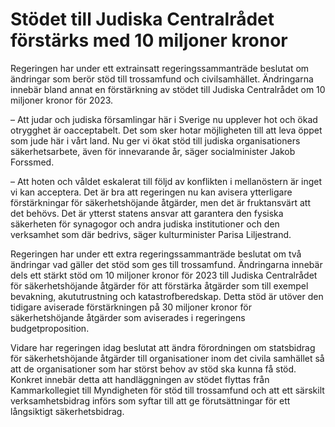 # Stödet till Judiska Centralrådet förstärks med 10 miljoner kronor

Regeringen har under ett extrainsatt regeringssammanträde beslutat om ändringar som berör stöd till trossamfund och civilsamhället. Ändringarna innebär bland annat en förstärkning av stödet till Judiska Centralrådet om 10 miljoner kronor för 2023.

– Att judar och judiska församlingar här i Sverige nu upplever hot och ökad otrygghet är oacceptabelt. Det som sker hotar möjligheten till att leva öppet som jude här i vårt land. Nu ger vi ökat stöd till judiska organisationers säkerhetsarbete, även för innevarande år, säger socialminister Jakob Forssmed.

– Att hoten och våldet eskalerat till följd av konflikten i mellanöstern är inget vi kan acceptera. Det är bra att regeringen nu kan avisera ytterligare förstärkningar för säkerhetshöjande åtgärder, men det är fruktansvärt att det behövs. Det är ytterst statens ansvar att garantera den fysiska säkerheten för synagogor och andra judiska institutioner och den verksamhet som där bedrivs, säger kulturminister Parisa Liljestrand.

Regeringen har under ett extra regeringssammanträde beslutat om två ändringar vad gäller det stöd som ges till trossamfund. Ändringarna innebär dels ett stärkt stöd om 10 miljoner kronor för 2023 till Judiska Centralrådet för säkerhetshöjande åtgärder för att förstärka åtgärder som till exempel bevakning, akututrustning och katastrofberedskap. Detta stöd är utöver den tidigare aviserade förstärkningen på 30 miljoner kronor för säkerhetshöjande åtgärder som aviserades i regeringens budgetproposition.

Vidare har regeringen idag beslutat att ändra förordningen om statsbidrag för säkerhetshöjande åtgärder till organisationer inom det civila samhället så att de organisationer som har störst behov av stöd ska kunna få stöd. Konkret innebär detta att handläggningen av stödet flyttas från Kammarkollegiet till Myndigheten för stöd till trossamfund och att ett särskilt verksamhetsbidrag införs som syftar till att ge förutsättningar för ett långsiktigt säkerhetsbidrag.
